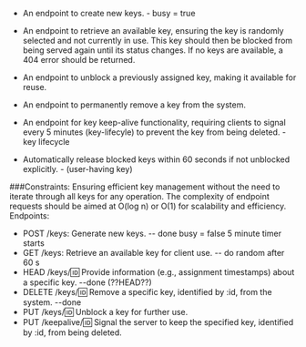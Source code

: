 - An endpoint to create new keys. - busy = true
- An endpoint to retrieve an available key, ensuring the key is randomly selected and not currently in use. This key should then be blocked from being served again until its status changes. If no keys are available, a 404 error should be returned. 
- An endpoint to unblock a previously assigned key, making it available for reuse.
- An endpoint to permanently remove a key from the system.


- An endpoint for key keep-alive functionality, requiring clients to signal every 5 minutes (key-lifecyle) to prevent the key from being deleted. -key lifecycle

- Automatically release blocked keys within 60 seconds if not unblocked explicitly. - (user-having key)  


###Constraints:
Ensuring efficient key management without the need to iterate through all keys for any operation. The complexity of endpoint requests should be aimed at O(log n) or O(1) for scalability and efficiency.
Endpoints:
- POST /keys: Generate new keys. -- done busy = false 5 minute timer starts
- GET /keys: Retrieve an available key for client use. -- do random after 60 s
- HEAD /keys/:id: Provide information (e.g., assignment timestamps) about a specific key. --done (??HEAD??)
- DELETE /keys/:id: Remove a specific key, identified by :id, from the system. --done
- PUT /keys/:id: Unblock a key for further use.
- PUT /keepalive/:id: Signal the server to keep the specified key, identified by :id, from being deleted.
